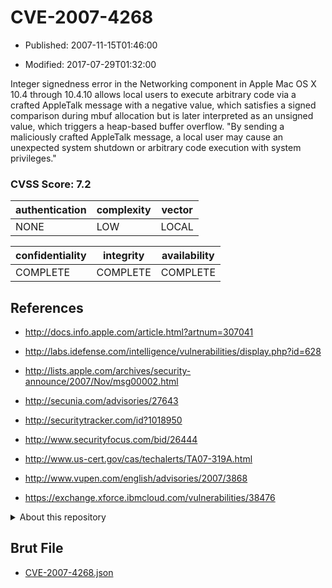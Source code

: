# CVE-2007-4268

- Published: 2007-11-15T01:46:00

- Modified: 2017-07-29T01:32:00

Integer signedness error in the Networking component in Apple Mac OS X 10.4 through 10.4.10 allows local users to execute arbitrary code via a crafted AppleTalk message with a negative value, which satisfies a signed comparison during mbuf allocation but is later interpreted as an unsigned value, which triggers a heap-based buffer overflow. "By sending a maliciously crafted AppleTalk message, a local user may
cause an unexpected system shutdown or arbitrary code execution with
system privileges."

### CVSS Score: **7.2**

| authentication | complexity | vector |
| --- | --- | --- |
| NONE | LOW | LOCAL |

| confidentiality | integrity | availability |
| --- | --- | --- |
| COMPLETE | COMPLETE | COMPLETE |

## References

* http://docs.info.apple.com/article.html?artnum=307041

* http://labs.idefense.com/intelligence/vulnerabilities/display.php?id=628

* http://lists.apple.com/archives/security-announce/2007/Nov/msg00002.html

* http://secunia.com/advisories/27643

* http://securitytracker.com/id?1018950

* http://www.securityfocus.com/bid/26444

* http://www.us-cert.gov/cas/techalerts/TA07-319A.html

* http://www.vupen.com/english/advisories/2007/3868

* https://exchange.xforce.ibmcloud.com/vulnerabilities/38476

<details>
<summary>About this repository</summary> 

  This repository is part of the project [Live Hack CVE](https://github.com/Live-Hack-CVE). Main website can be found [www.live-hack.org](https://www.live-hack.org) 
  
  Made by [Sn0wAlice](https://github.com/Sn0wAlice) for the people that care about security and need to have a feed of the latest CVEs. Hope you enjoy it, don't forget to star the repo and follow me on [Twitter](https://twitter.com/Sn0wAlice) and [Github](https://github.com/Sn0wAlice). And that is my [personnal website](https://www.alice-snow.me/)

  - [Home Page](https://github.com/Live-Hack-CVE)
  - [Framework](https://github.com/Live-Hack-CVE/cve-framework)
  - [CVE database](https://github.com/Live-Hack-CVE/full_database)
  - [Changelog](https://github.com/Live-Hack-CVE/Changelog)
</details>

## Brut File

* [CVE-2007-4268.json](https://raw.githubusercontent.com/Live-Hack-CVE/full_database/main/cves/2007/CVE-2007-4268.json)

